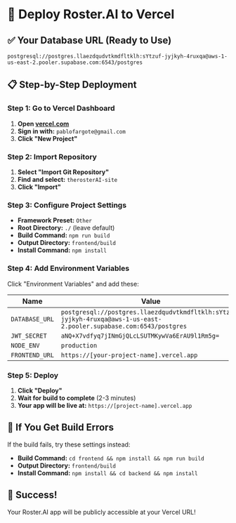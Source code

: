 # 🚀 Deploy Roster.AI to Vercel

## ✅ **Your Database URL (Ready to Use)**
```
postgresql://postgres.llaezdqudvtkmdfltklh:sYtzuf-jyjkyh-4ruxqa@aws-1-us-east-2.pooler.supabase.com:6543/postgres
```

## 📋 **Step-by-Step Deployment**

### **Step 1: Go to Vercel Dashboard**
1. **Open [vercel.com](https://vercel.com)**
2. **Sign in with:** `pablofargote@gmail.com`
3. **Click "New Project"**

### **Step 2: Import Repository**
1. **Select "Import Git Repository"**
2. **Find and select:** `therosterAI-site`
3. **Click "Import"**

### **Step 3: Configure Project Settings**
- **Framework Preset:** `Other`
- **Root Directory:** `./` (leave default)
- **Build Command:** `npm run build`
- **Output Directory:** `frontend/build`
- **Install Command:** `npm install`

### **Step 4: Add Environment Variables**
Click "Environment Variables" and add these:

| Name | Value |
|------|-------|
| `DATABASE_URL` | `postgresql://postgres.llaezdqudvtkmdfltklh:sYtzuf-jyjkyh-4ruxqa@aws-1-us-east-2.pooler.supabase.com:6543/postgres` |
| `JWT_SECRET` | `aNQ+X7vdfyq7jINmGjQLcLSUTMKywVa6ErAU9l1Rm5g=` |
| `NODE_ENV` | `production` |
| `FRONTEND_URL` | `https://[your-project-name].vercel.app` |

### **Step 5: Deploy**
1. **Click "Deploy"**
2. **Wait for build to complete** (2-3 minutes)
3. **Your app will be live at:** `https://[project-name].vercel.app`

## 🔧 **If You Get Build Errors**

If the build fails, try these settings instead:
- **Build Command:** `cd frontend && npm install && npm run build`
- **Output Directory:** `frontend/build`
- **Install Command:** `npm install && cd backend && npm install`

## 🎉 **Success!**
Your Roster.AI app will be publicly accessible at your Vercel URL! 